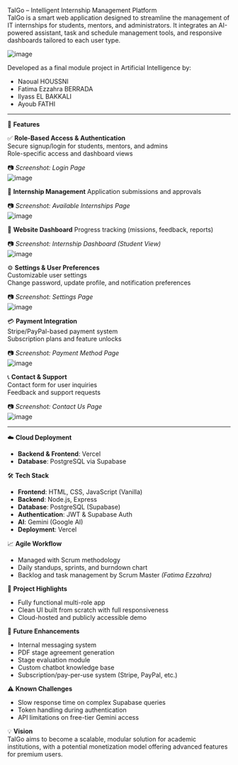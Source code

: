 TalGo – Intelligent Internship Management Platform  
TalGo is a smart web application designed to streamline the management of IT internships for students, mentors, and administrators. It integrates an AI-powered assistant, task and schedule management tools, and responsive dashboards tailored to each user type.

![image](https://github.com/user-attachments/assets/9d7c4777-4aaf-4021-bcb8-76f7080ee2a0)


Developed as a final module project in Artificial Intelligence by:

- Naoual HOUSSNI  
- Fatima Ezzahra BERRADA  
- Ilyass EL BAKKALI  
- Ayoub FATHI  

---

🚀 **Features**

✅ **Role-Based Access & Authentication**  
Secure signup/login for students, mentors, and admins  
Role-specific access and dashboard views  

📷 *Screenshot: Login Page*  
![image](https://github.com/user-attachments/assets/8fba6b3b-d6ce-4b09-8ff9-0de38a63a6af)


🎯 **Internship Management**
Application submissions and approvals 

📷 *Screenshot: Available Internships Page*  
![image](https://github.com/user-attachments/assets/c265dfd2-ecff-48d1-abad-0005f49e197e)

💼 **Website Dashboard**
Progress tracking (missions, feedback, reports)  

📷 *Screenshot: Internship Dashboard (Student View)*  
![image](https://github.com/user-attachments/assets/ac2336c4-6665-4182-8518-2835fbe95296)


⚙️ **Settings & User Preferences**  
Customizable user settings  
Change password, update profile, and notification preferences  

📷 *Screenshot: Settings Page*  
![image](https://github.com/user-attachments/assets/57f09e0b-37a0-48ff-9920-9d4d79edeed2)



💳 **Payment Integration**  
Stripe/PayPal-based payment system  
Subscription plans and feature unlocks  

📷 *Screenshot: Payment Method Page*  
![image](https://github.com/user-attachments/assets/738f395d-42d2-4935-8bbe-d67c782e8274)


📞 **Contact & Support**  
Contact form for user inquiries  
Feedback and support requests  

📷 *Screenshot: Contact Us Page*  
![image](https://github.com/user-attachments/assets/e7a81998-7a5c-4b57-a6c7-454fb01f4137)


---

☁️ **Cloud Deployment**  
- **Backend & Frontend**: Vercel  
- **Database**: PostgreSQL via Supabase  

🛠 **Tech Stack**  
- **Frontend**: HTML, CSS, JavaScript (Vanilla)  
- **Backend**: Node.js, Express  
- **Database**: PostgreSQL (Supabase)  
- **Authentication**: JWT & Supabase Auth  
- **AI**: Gemini (Google AI)  
- **Deployment**: Vercel  

📈 **Agile Workflow**  
- Managed with Scrum methodology  
- Daily standups, sprints, and burndown chart  
- Backlog and task management by Scrum Master *(Fatima Ezzahra)*  

📌 **Project Highlights**  
- Fully functional multi-role app  
- Clean UI built from scratch with full responsiveness  
- Cloud-hosted and publicly accessible demo  

🔧 **Future Enhancements**
- Internal messaging system  
- PDF stage agreement generation  
- Stage evaluation module  
- Custom chatbot knowledge base  
- Subscription/pay-per-use system (Stripe, PayPal, etc.)

⚠️ **Known Challenges**
- Slow response time on complex Supabase queries  
- Token handling during authentication  
- API limitations on free-tier Gemini access  

💡 **Vision**  
TalGo aims to become a scalable, modular solution for academic institutions, with a potential monetization model offering advanced features for premium users.
